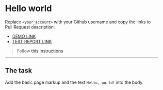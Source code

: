 # Hello world
Replace `<your_account>` with your Github username and copy the links to Pull Request description:
- [DEMO LINK](https://lukacsja.github.io/layout_hello-world/)
- [TEST REPORT LINK](https://lukacsja.github.io/layout_hello-world/report/html_report/)

> Follow [this instructions](https://mate-academy.github.io/layout_task-guideline/#how-to-solve-the-layout-tasks-on-github)
___

## The task
Add the basic page markup and the text `Hello, world!` into the body.
